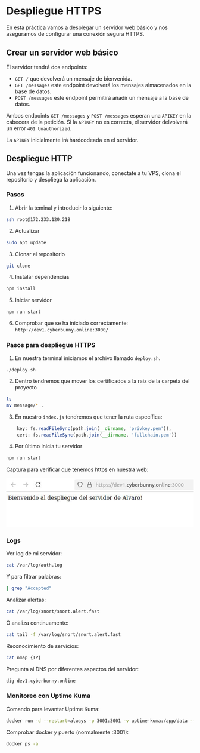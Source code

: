 # Despliegue HTTPS

En esta práctica vamos a desplegar un servidor web básico y nos aseguramos de configurar una conexión segura HTTPS.

## Crear un servidor web básico

El servidor tendrá dos endpoints:

- `GET /` que devolverá un mensaje de bienvenida.
- `GET /messages` este endpoint devolverá los mensajes almacenados en la base de datos.
- `POST /messages` este endpoint permitirá añadir un mensaje a la base de datos.

Ambos endpoints `GET /messages` y `POST /messages` esperan una `APIKEY` en la cabecera de la petición. Si la `APIKEY` no es correcta, el servidor delvolverá un error `401 Unauthorized`.

La `APIKEY` inicialmente irá hardcodeada en el servidor.

## Despliegue HTTP

Una vez tengas la aplicación funcionando, conectate a tu VPS, clona el repositorio y despliega la aplicación.

### Pasos

1. Abrir la teminal y introducir lo siguiente:
```bash
ssh root@172.233.120.218
```

2. Actualizar
```bash
sudo apt update
```

3. Clonar el repositorio
```bash
git clone
```

4. Instalar dependencias
```bash
npm install
```

5. Iniciar servidor
```bash
npm run start
```

6. Comprobar que se ha iniciado correctamente:
`http://dev1.cyberbunny.online:3000/`

### Pasos para despliegue HTTPS

1. En nuestra terminal iniciamos el archivo llamado `deploy.sh`.
```bash
./deploy.sh
```

2. Dentro tendremos que mover los certificados a la raiz de la carpeta del proyecto
```bash
ls
mv message/* .
```

3. En nuestro `index.js` tendremos que tener la ruta específica:
```js
    key: fs.readFileSync(path.join(__dirname, 'privkey.pem')),
    cert: fs.readFileSync(path.join(__dirname, 'fullchain.pem'))
```

4. Por último inicia tu servidor
```bash
npm run start
```
Captura para verificar que tenemos https en nuestra web:

![No aparece la imagen](./images/captura_https.jpg)

### Logs

Ver log de mi servidor:
```bash
cat /var/log/auth.log 
```

Y para filtrar palabras:
```bash
| grep "Accepted"
```

Analizar alertas:
```bash
cat /var/log/snort/snort.alert.fast
```
O analiza continuamente:
```bash
cat tail -f /var/log/snort/snort.alert.fast
```

Reconocimiento de servicios:
```bash
cat nmap {IP}
```

Pregunta al DNS por diferentes aspectos del servidor:
```bash
dig dev1.cyberbunny.online
```

### Monitoreo con Uptime Kuma

Comando para levantar Uptime Kuma:
```bash
docker run -d --restart=always -p 3001:3001 -v uptime-kuma:/app/data --name uptime-kuma louislam/uptime-kuma:1
```

Comprobar docker y puerto (normalmente :3001):
```bash
docker ps -a
```
